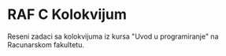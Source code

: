 # RAF C Kolokvijum

Reseni zadaci sa kolokvijuma iz kursa "Uvod u programiranje" na Racunarskom fakultetu.

